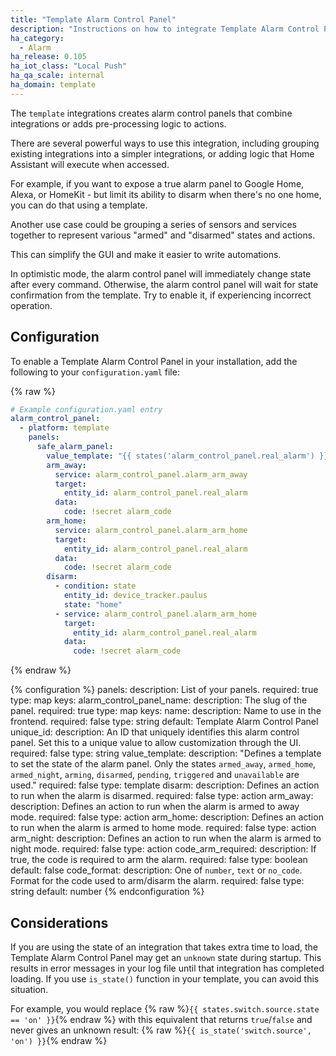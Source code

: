 ```yaml
---
title: "Template Alarm Control Panel"
description: "Instructions on how to integrate Template Alarm Control Panels into Home Assistant."
ha_category: 
  - Alarm
ha_release: 0.105
ha_iot_class: "Local Push"
ha_qa_scale: internal
ha_domain: template
---
```


The `template` integrations creates alarm control panels that combine integrations or adds pre-processing logic to actions.

There are several powerful ways to use this integration, including grouping existing integrations into a simpler integrations, or adding logic that Home Assistant will execute when accessed.

For example, if you want to expose a true alarm panel to Google Home, Alexa, or HomeKit - but limit its ability to disarm when there's no one home, you can do that using a template.

Another use case could be grouping a series of sensors and services together to represent various "armed" and "disarmed" states and actions.

This can simplify the GUI and make it easier to write automations.

In optimistic mode, the alarm control panel will immediately change state after every command. Otherwise, the alarm control panel will wait for state confirmation from the template. Try to enable it, if experiencing incorrect operation.

## Configuration

To enable a Template Alarm Control Panel in your installation, add the following to your `configuration.yaml` file:

{% raw %}

```yaml
# Example configuration.yaml entry
alarm_control_panel:
  - platform: template
    panels:
      safe_alarm_panel:
        value_template: "{{ states('alarm_control_panel.real_alarm') }}"
        arm_away:
          service: alarm_control_panel.alarm_arm_away
          target:
            entity_id: alarm_control_panel.real_alarm
          data:
            code: !secret alarm_code
        arm_home:
          service: alarm_control_panel.alarm_arm_home
          target:
            entity_id: alarm_control_panel.real_alarm
          data:
            code: !secret alarm_code
        disarm:
          - condition: state
            entity_id: device_tracker.paulus
            state: "home"
          - service: alarm_control_panel.alarm_arm_home
            target:
              entity_id: alarm_control_panel.real_alarm
            data:
              code: !secret alarm_code
```

{% endraw %}

{% configuration %}
panels:
  description: List of your panels.
  required: true
  type: map
  keys:
    alarm_control_panel_name:
      description: The slug of the panel.
      required: true
      type: map
      keys:
        name:
          description: Name to use in the frontend.
          required: false
          type: string
          default: Template Alarm Control Panel
        unique_id:
          description: An ID that uniquely identifies this alarm control panel. Set this to a unique value to allow customization through the UI.
          required: false
          type: string
        value_template:
          description: "Defines a template to set the state of the alarm panel. Only the states `armed_away`, `armed_home`, `armed_night`, `arming`, `disarmed`, `pending`, `triggered` and `unavailable` are used."
          required: false
          type: template
        disarm:
          description: Defines an action to run when the alarm is disarmed.
          required: false
          type: action
        arm_away:
          description: Defines an action to run when the alarm is armed to away mode.
          required: false
          type: action
        arm_home:
          description: Defines an action to run when the alarm is armed to home mode.
          required: false
          type: action
        arm_night:
          description: Defines an action to run when the alarm is armed to night mode.
          required: false
          type: action
        code_arm_required:
          description: If true, the code is required to arm the alarm.
          required: false
          type: boolean
          default: false
        code_format:
          description: One of `number`, `text` or `no_code`. Format for the code used to arm/disarm the alarm.
          required: false
          type: string
          default: number
{% endconfiguration %}

## Considerations

If you are using the state of an integration that takes extra time to load, the Template Alarm Control Panel may get an `unknown` state during startup. This results in error messages in your log file until that integration has completed loading. If you use `is_state()` function in your template, you can avoid this situation.

For example, you would replace {% raw %}`{{ states.switch.source.state == 'on' }}`{% endraw %} with this equivalent that returns `true`/`false` and never gives an unknown result: {% raw %}`{{ is_state('switch.source', 'on') }}`{% endraw %}
